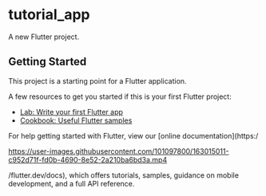 # tutorial_app

A new Flutter project.

## Getting Started

This project is a starting point for a Flutter application.

A few resources to get you started if this is your first Flutter project:

- [Lab: Write your first Flutter app](https://flutter.dev/docs/get-started/codelab)
- [Cookbook: Useful Flutter samples](https://flutter.dev/docs/cookbook)

For help getting started with Flutter, view our
[online documentation](https:/

https://user-images.githubusercontent.com/101097800/163015011-c952d71f-fd0b-4690-8e52-2a210ba6bd3a.mp4

/flutter.dev/docs), which offers tutorials,
samples, guidance on mobile development, and a full API reference.
